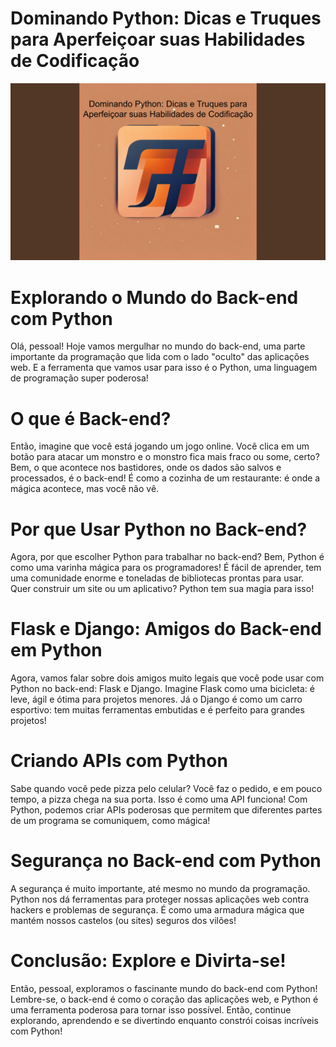 # Dominando Python: Dicas e Truques para Aperfeiçoar suas Habilidades de Codificação

![capa](artigo.png)

# Explorando o Mundo do Back-end com Python

Olá, pessoal! Hoje vamos mergulhar no mundo do back-end, uma parte importante da programação que lida com o lado "oculto" das aplicações web. E a ferramenta que vamos usar para isso é o Python, uma linguagem de programação super poderosa!

# O que é Back-end?

Então, imagine que você está jogando um jogo online. Você clica em um botão para atacar um monstro e o monstro fica mais fraco ou some, certo? Bem, o que acontece nos bastidores, onde os dados são salvos e processados, é o back-end! É como a cozinha de um restaurante: é onde a mágica acontece, mas você não vê.

# Por que Usar Python no Back-end?

Agora, por que escolher Python para trabalhar no back-end? Bem, Python é como uma varinha mágica para os programadores! É fácil de aprender, tem uma comunidade enorme e toneladas de bibliotecas prontas para usar. Quer construir um site ou um aplicativo? Python tem sua magia para isso!

# Flask e Django: Amigos do Back-end em Python

Agora, vamos falar sobre dois amigos muito legais que você pode usar com Python no back-end: Flask e Django. Imagine Flask como uma bicicleta: é leve, ágil e ótima para projetos menores. Já o Django é como um carro esportivo: tem muitas ferramentas embutidas e é perfeito para grandes projetos!

# Criando APIs com Python

Sabe quando você pede pizza pelo celular? Você faz o pedido, e em pouco tempo, a pizza chega na sua porta. Isso é como uma API funciona! Com Python, podemos criar APIs poderosas que permitem que diferentes partes de um programa se comuniquem, como mágica!

# Segurança no Back-end com Python

A segurança é muito importante, até mesmo no mundo da programação. Python nos dá ferramentas para proteger nossas aplicações web contra hackers e problemas de segurança. É como uma armadura mágica que mantém nossos castelos (ou sites) seguros dos vilões!

# Conclusão: Explore e Divirta-se!

Então, pessoal, exploramos o fascinante mundo do back-end com Python! Lembre-se, o back-end é como o coração das aplicações web, e Python é uma ferramenta poderosa para tornar isso possível. Então, continue explorando, aprendendo e se divertindo enquanto constrói coisas incríveis com Python!
